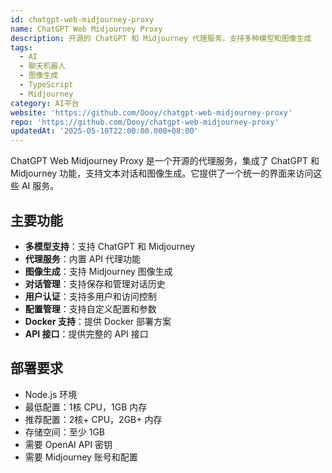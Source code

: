 ```yaml
---
id: chatgpt-web-midjourney-proxy
name: ChatGPT Web Midjourney Proxy
description: 开源的 ChatGPT 和 Midjourney 代理服务，支持多种模型和图像生成
tags:
  - AI
  - 聊天机器人
  - 图像生成
  - TypeScript
  - Midjourney
category: AI平台
website: 'https://github.com/Dooy/chatgpt-web-midjourney-proxy'
repo: 'https://github.com/Dooy/chatgpt-web-midjourney-proxy'
updatedAt: '2025-05-10T22:00:00.000+08:00'
---
```


ChatGPT Web Midjourney Proxy 是一个开源的代理服务，集成了 ChatGPT 和 Midjourney 功能，支持文本对话和图像生成。它提供了一个统一的界面来访问这些 AI 服务。

## 主要功能

- **多模型支持**：支持 ChatGPT 和 Midjourney
- **代理服务**：内置 API 代理功能
- **图像生成**：支持 Midjourney 图像生成
- **对话管理**：支持保存和管理对话历史
- **用户认证**：支持多用户和访问控制
- **配置管理**：支持自定义配置和参数
- **Docker 支持**：提供 Docker 部署方案
- **API 接口**：提供完整的 API 接口

## 部署要求

- Node.js 环境
- 最低配置：1核 CPU，1GB 内存
- 推荐配置：2核+ CPU，2GB+ 内存
- 存储空间：至少 1GB
- 需要 OpenAI API 密钥
- 需要 Midjourney 账号和配置 